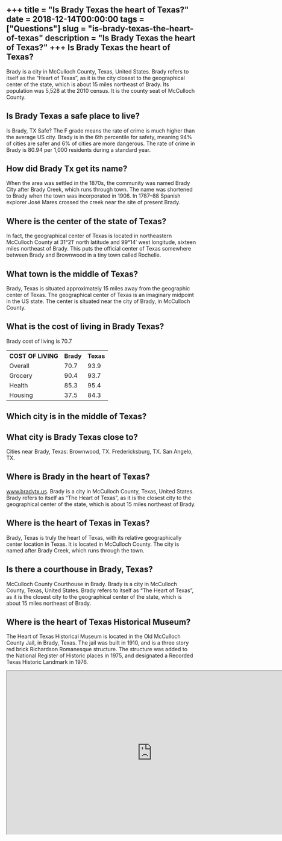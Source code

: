 +++
title = "Is Brady Texas the heart of Texas?"
date = 2018-12-14T00:00:00
tags = ["Questions"]
slug = "is-brady-texas-the-heart-of-texas"
description = "Is Brady Texas the heart of Texas?"
+++
Is Brady Texas the heart of Texas?
----------------------------------

Brady is a city in McCulloch County, Texas, United States. Brady refers to itself as the “Heart of Texas”, as it is the city closest to the geographical center of the state, which is about 15 miles northeast of Brady. Its population was 5,528 at the 2010 census. It is the county seat of McCulloch County.

Is Brady Texas a safe place to live?
------------------------------------

Is Brady, TX Safe? The F grade means the rate of crime is much higher than the average US city. Brady is in the 6th percentile for safety, meaning 94% of cities are safer and 6% of cities are more dangerous. The rate of crime in Brady is 80.94 per 1,000 residents during a standard year.

How did Brady Tx get its name?
------------------------------

When the area was settled in the 1870s, the community was named Brady City after Brady Creek, which runs through town. The name was shortened to Brady when the town was incorporated in 1906. In 1787–88 Spanish explorer José Mares crossed the creek near the site of present Brady.

Where is the center of the state of Texas?
------------------------------------------

In fact, the geographical center of Texas is located in northeastern McCulloch County at 31°21′ north latitude and 99°14′ west longitude, sixteen miles northeast of Brady. This puts the official center of Texas somewhere between Brady and Brownwood in a tiny town called Rochelle.

What town is the middle of Texas?
---------------------------------

Brady, Texas is situated approximately 15 miles away from the geographic center of Texas. The geographical center of Texas is an imaginary midpoint in the US state. The center is situated near the city of Brady, in McCulloch County.

What is the cost of living in Brady Texas?
------------------------------------------

Brady cost of living is 70.7

<table><tr><th>COST OF LIVING</th><th>Brady</th><th>Texas</th></tr><tr><td>Overall</td><td>70.7</td><td>93.9</td></tr><tr><td>Grocery</td><td>90.4</td><td>93.7</td></tr><tr><td>Health</td><td>85.3</td><td>95.4</td></tr><tr><td>Housing</td><td>37.5</td><td>84.3</td></tr></table>

Which city is in the middle of Texas?
-------------------------------------

What city is Brady Texas close to?
----------------------------------

Cities near Brady, Texas: Brownwood, TX. Fredericksburg, TX. San Angelo, TX.

Where is Brady in the heart of Texas?
-------------------------------------

www.bradytx.us. Brady is a city in McCulloch County, Texas, United States. Brady refers to itself as “The Heart of Texas”, as it is the closest city to the geographical center of the state, which is about 15 miles northeast of Brady.

Where is the heart of Texas in Texas?
-------------------------------------

Brady, Texas is truly the heart of Texas, with its relative geographically center location in Texas. It is located in McCulloch County. The city is named after Brady Creek, which runs through the town.

Is there a courthouse in Brady, Texas?
--------------------------------------

McCulloch County Courthouse in Brady. Brady is a city in McCulloch County, Texas, United States. Brady refers to itself as “The Heart of Texas”, as it is the closest city to the geographical center of the state, which is about 15 miles northeast of Brady.

Where is the heart of Texas Historical Museum?
----------------------------------------------

The Heart of Texas Historical Museum is located in the Old McCulloch County Jail, in Brady, Texas. The jail was built in 1910, and is a three story red brick Richardson Romanesque structure. The structure was added to the National Register of Historic places in 1975, and designated a Recorded Texas Historic Landmark in 1976.

<iframe allow="accelerometer; autoplay; clipboard-write; encrypted-media; gyroscope; picture-in-picture" allowfullscreen="" class="__youtube_prefs__  epyt-is-override  no-lazyload" data-no-lazy="1" data-origheight="433" data-origwidth="770" data-skipgform_ajax_framebjll="" height="433" id="_ytid_58060" loading="lazy" src="https://www.youtube.com/embed/l8vAkguA3ug?enablejsapi=1&autoplay=0&cc_load_policy=0&cc_lang_pref=&iv_load_policy=1&loop=0&modestbranding=0&rel=1&fs=1&playsinline=0&autohide=2&theme=dark&color=red&controls=1&" title="YouTube player" width="770"></iframe>